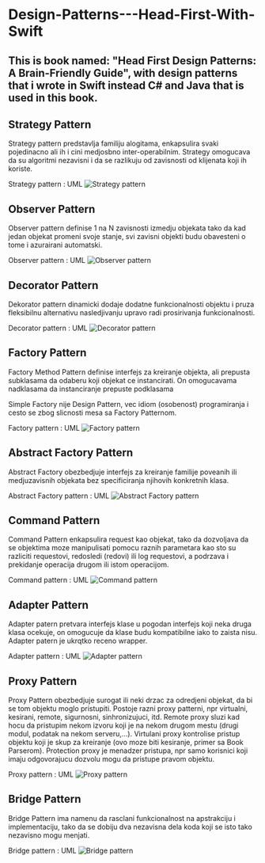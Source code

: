# Design-Patterns---Head-First-With-Swift

## This is book named: "Head First Design Patterns: A Brain-Friendly Guide", with design patterns that i wrote in Swift instead C# and Java that is used in this book.

## Strategy Pattern

Strategy pattern predstavlja familiju alogitama, enkapsulira svaki pojedinacno ali ih i cini medjosbno inter-operabilnim. 
Strategy omogucava da su algoritmi nezavisni i da se razlikuju od zavisnosti od klijenata koji ih koriste.

Strategy pattern : UML
![Strategy pattern](https://github.com/Vukovi/Design-Patterns---Head-First-With-Swift/blob/master/01%20Strategy%20Pattern/Strategy%20Pettern.png?raw=true)

## Observer Pattern

Observer pattern definise 1 na N zavisnosti izmedju objekata tako da kad jedan objekat promeni svoje stanje, svi zavisni objekti budu obavesteni o tome i azurairani automatski.

Observer pattern : UML
![Observer pattern](https://github.com/Vukovi/Design-Patterns---Head-First-With-Swift/blob/master/02%20Observer%20Pattern/Observer%20Pattern.png?raw=true)

## Decorator Pattern

Dekorator pattern dinamicki dodaje dodatne funkcionalnosti objektu i pruza fleksibilnu alternativu nasledjivanju upravo radi prosirivanja funkcionalnosti.

Decorator pattern : UML
![Decorator pattern](https://github.com/Vukovi/Design-Patterns---Head-First-With-Swift/blob/master/03%20Decorator%20Pattern/Decorator%20Pattern.png?raw=true)

## Factory Pattern

Factory Method Pattern definise interfejs za kreiranje objekta, ali prepusta subklasama da odaberu koji objekat ce instancirati. On omogucavama nadklasama da instanciranje prepuste podklasama

Simple Factory nije Design Pattern, vec idiom (osobenost) programiranja i cesto se zbog slicnosti mesa sa Factory Patternom.

Factory pattern : UML
![Factory pattern](https://github.com/Vukovi/Design-Patterns---Head-First-With-Swift/blob/master/04%20Factory%20Pattern/Factory%20Pattern.png?raw=true)

## Abstract Factory Pattern

Abstract Factory obezbedjuje interfejs za kreiranje familije poveanih ili medjuzavisnih objekata bez specificiranja njihovih konkretnih klasa.

Abstract Factory pattern : UML
![Abstract Factory pattern](https://github.com/Vukovi/Design-Patterns---Head-First-With-Swift/blob/master/05%20Abstract%20Factory%20Pattern/Abstract%20Factory%20Pattern.png?raw=true)

## Command Pattern

Command Pattern enkapsulira request kao objekat, tako da dozvoljava da se objektima moze manipulisati pomocu raznih parametara kao sto su razliciti requestovi, redosledi (redovi) ili log requestovi, a podrzava i prekidanje operacija drugom ili istom operacijom.

Command pattern : UML
![Command pattern](https://github.com/Vukovi/Design-Patterns---Head-First-With-Swift/blob/master/06%20Command%20Pattern/Command%20Pattern.png?raw=true)

## Adapter Pattern

Adapter patern pretvara interfejs klase u pogodan interfejs koji neka druga klasa ocekuje, on omogucuje da klase budu kompatibilne iako to zaista nisu. Adapter patern je ukrqtko receno wrapper.

Adapter pattern : UML
![Adapter pattern](https://github.com/Vukovi/Design-Patterns---Head-First-With-Swift/blob/master/07%20Adapter%20Pattern/Adapter%20Pattern.png?raw=true)

## Proxy Pattern

Proxy Pattern obezbedjuje surogat ili neki drzac za odredjeni objekat, da bi se tom objektu moglo pristupiti. Postoje razni proxy patterni, npr virtualni, kesirani, remote, sigurnosni, sinhronizujuci, itd. Remote proxy sluzi kad hocu da pristupim nekom izvoru koji je na nekom drugom mestu (drugi modul, podatak na nekom serveru,…). Virtulani proxy kontrolise pristup objektu koji je skup za kreiranje (ovo moze biti kesiranje, primer sa Book Parserom). Protection proxy je menadzer pristupa, npr samo korisnici koji imaju odgovorajucu dozvolu mogu da pristupe pravom objektu.

Proxy pattern : UML
![Proxy pattern](https://github.com/Vukovi/Design-Patterns---Head-First-With-Swift/blob/master/08%20Proxy%20Pattern/Proxy%20Pattern.png?raw=true)

## Bridge Pattern

Bridge Pattern ima namenu da rasclani funkcionalnost na apstrakciju i implementaciju, tako da se dobiju dva nezavisna dela koda koji se isto tako nezavisno mogu menjati.

Bridge pattern : UML
![Bridge pattern](https://github.com/Vukovi/Design-Patterns---Head-First-With-Swift/blob/master/09%20Bridge%20Pattern/Bridge%20Pattern.png?raw=true)
